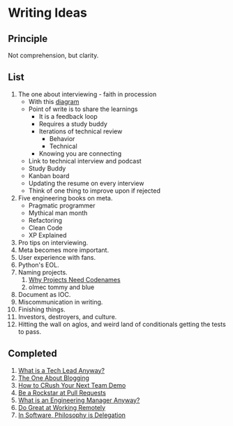 # Writing Ideas

## Principle

Not comprehension, but clarity.

## List
1. The one about interviewing - faith in procession
    - With this [diagram](https://github.com/solidi/learning-notes/blob/master/interviews/diagrams/interviewing-pipeline.png)
    - Point of write is to share the learnings
        - It is a feedback loop
        - Requires a study buddy
        - Iterations of technical review
            - Behavior
            - Technical
        - Knowing you are connecting
    - Link to technical interview and podcast
    - Study Buddy
    - Kanban board
    - Updating the resume on every interview
    - Think of one thing to improve upon if rejected
1. Five engineering books on meta.
    - Pragmatic programmer
    - Mythical man month
    - Refactoring
    - Clean Code
    - XP Explained
1. Pro tips on interviewing.
1. Meta becomes more important.
1. User experience with fans.
1. Python's EOL.
1. Naming projects.
    1. [Why Projects Need Codenames](https://artsy.github.io/blog/2019/05/10/why-projects-need-codenames/)
    1. olmec tommy and blue
1. Document as IOC.
1. Miscommunication in writing.
1. Finishing things.
1. Investors, destroyers, and culture.
1. Hitting the wall on aglos, and weird land of conditionals getting the tests to pass.

## Completed
1. [What is a Tech Lead Anyway?](https://dev.to/solidi/what-is-a-tech-lead-anyway-483p)
1. [The One About Blogging](https://medium.com/@solidi/the-one-about-blogging-cd9e65a2055b)
1. [How to CRush Your Next Team Demo](https://dev.to/solidi/how-to-crush-your-next-team-demo-2bb5)
1. [Be a Rockstar at Pull Requests](https://dev.to/solidi/be-a-rockstar-at-pull-requests-1e4f)
1. [What is an Engineering Manager Anyway?](https://dev.to/solidi/what-is-an-engineering-manager-anyway-4and)
1. [Do Great at Working Remotely](https://dev.to/solidi/do-great-at-working-remotely-1oh9)
1. [In Software, Philosophy is Delegation](https://medium.com/@solidi/in-software-philosophy-is-delegation-c786dd3a16cf)

